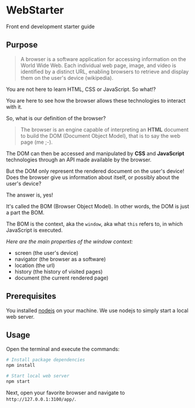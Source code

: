 # WebStarter

Front end development starter guide

## Purpose

> A browser is a software application for accessing information on the World Wide Web.
Each individual web page, image, and video is identified by a distinct URL, enabling browsers to retrieve and display them on the user's device (wikipedia).

You are not here to learn HTML, CSS or JavaScript. So what!?

You are here to see how the browser allows these technologies to interact with it.

So, what is our definition of the browser?

> The browser is an engine capable of interpreting an **HTML** document to build the DOM (Document Object Model), that is to say the web page (me ;-).

The DOM can then be accessed and manipulated by **CSS** and **JavaScript** technologies through an API made available by the browser.

But the DOM only represent the rendered document on the user's device!
Does the browser give us information about itself, or possibly about the user's device?

The answer is, yes!

It's called the BOM (Browser Object Model). In other words, the DOM is just a part the BOM.

The BOM is the context, aka the `window`, aka what `this` refers to, in which JavaScript is executed.

*Here are the main properties of the window context:*

- screen (the user's device)
- navigator (the browser as a software)
- location (the url)
- history (the history of visited pages)
- document (the current rendered page)

## Prerequisites

You installed [nodejs](https://nodejs.org) on your machine.
We use nodejs to simply start a local web server.

## Usage

Open the terminal and execute the commands:

```bash
# Install package dependencies
npm install

# Start local web server
npm start
```

Next, open your favorite browser and navigate to `http://127.0.0.1:3100/app/`.
